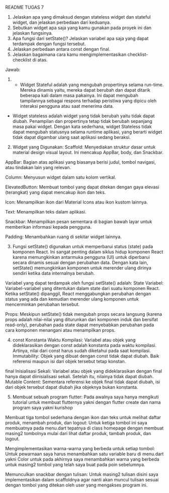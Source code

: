 README TUGAS 7 
1. Jelaskan apa yang dimaksud dengan stateless widget dan stateful widget, dan jelaskan perbedaan dari keduanya.
2. Sebutkan widget apa saja yang kamu gunakan pada proyek ini dan jelaskan fungsinya.
3. Apa fungsi dari setState()? Jelaskan variabel apa saja yang dapat terdampak dengan fungsi tersebut.
4. Jelaskan perbedaan antara const dengan final.
5. Jelaskan bagaimana cara kamu mengimplementasikan checklist-checklist di atas.

Jawab:
1. - Widget Stateful adalah yang mengubah propertinya selama run-time. Mereka dinamis yaitu, mereka dapat berubah dan dapat ditarik beberapa kali dalam masa pakainya. Ini dapat mengubah tampilannya sebagai respons terhadap peristiwa yang dipicu oleh interaksi pengguna atau saat menerima data.
- Widget stateless adalah widget yang tidak berubah yaitu tidak dapat diubah. Penampilan dan propertinya tetap tidak berubah sepanjang masa pakai widget. Dengan kata sederhana, widget Stateless tidak dapat mengubah statusnya selama runtime aplikasi, yang berarti widget tidak dapat digambar ulang saat aplikasi sedang beraksi.

2. Widget yang Digunakan:
Scaffold: Menyediakan struktur dasar untuk material design visual layout. Ini mencakup AppBar, body, dan Snackbar.

AppBar: Bagian atas aplikasi yang biasanya berisi judul, tombol navigasi, atau tindakan lain yang relevan.

Column: Menyusun widget dalam satu kolom vertikal.

ElevatedButton: Membuat tombol yang dapat ditekan dengan gaya elevasi (terangkat) yang dapat mencakup ikon dan teks.

Icon: Menampilkan ikon dari Material Icons atau ikon kustom lainnya.

Text: Menampilkan teks dalam aplikasi.

Snackbar: Menampilkan pesan sementara di bagian bawah layar untuk memberikan informasi kepada pengguna.

Padding: Menambahkan ruang di sekitar widget lainnya.


3. Fungsi setState() digunakan untuk memperbarui status (state) pada komponen React. Ini sangat penting dalam siklus hidup komponen React karena memungkinkan antarmuka pengguna (UI) untuk diperbarui secara dinamis sesuai dengan perubahan data. Dengan kata lain, setState() memungkinkan komponen untuk merender ulang dirinya sendiri ketika data internalnya berubah.

Variabel yang dapat terdampak oleh fungsi setState() adalah:
State Variabel: Variabel-variabel yang ditentukan dalam state dari suatu komponen React. Ketika setState() dipanggil, React menggabungkan perubahan dengan status yang ada dan kemudian merender ulang komponen untuk mencerminkan perubahan tersebut.

Props: Meskipun setState() tidak mengubah props secara langsung (karena props adalah nilai-nilai yang diturunkan dari komponen induk dan bersifat read-only), perubahan pada state dapat menyebabkan perubahan pada cara komponen menangani atau menampilkan props.

4. const
Konstanta Waktu Kompilasi: Variabel atau objek yang dideklarasikan dengan const adalah konstanta pada waktu kompilasi. Artinya, nilai dari const harus sudah diketahui pada saat kompilasi.
Immutability: Objek yang dibuat dengan const tidak dapat diubah. Baik referensi maupun isi dari objek tersebut tetap konstan.


final
Inisialisasi Sekali: Variabel atau objek yang dideklarasikan dengan final hanya dapat diinisialisasi sekali. Setelah itu, nilainya tidak dapat diubah.
Mutable Content: Sementara referensi ke objek final tidak dapat diubah, isi dari objek tersebut dapat diubah jika objeknya bukan konstanta.

5. Membuat sebuah program flutter:
Pada awalnya saya hanya mengikuti tutorial untuk membuat flutternya yakni dengan flutter create dan nama program saya yakni kurishop

Membuat tiga tombol sederhana dengan ikon dan teks untuk melihat daftar produk, menambah produk, dan logout:
Untuk ketiga tombol ini saya membuatnya pada menu.dart tepatnya di class homepage dengan membuat masing2 tombolnya mulai dari lihat daftar produk, tambah produk, dan logout.

Mengimplementasikan warna-warna yang berbeda untuk setiap tombol:
Untuk pewarnaan saya harus menambahkan satu variable baru di menu.dart yakni Color untuk pada akhirnya saya menambahkan warna yang berbeda untuk masing2 tombol yang telah saya buat pada poin sebelumnya.

Memunculkan snackbar dengan tulisan:
Untuk masing2 tulisan disini saya implementasikan dalam scaffoldnya agar nanti akan muncul tulisan sesuai dengan tombol yang ditekan oleh user yang mengakses program ini.
